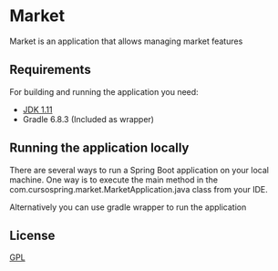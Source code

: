 # Market

Market is an application that allows managing market features

## Requirements

For building and running the application you need:

* [JDK 1.11](https://openjdk.java.net/projects/jdk/11)
* Gradle 6.8.3 (Included as wrapper)

## Running the application locally

There are several ways to run a Spring Boot application on your local machine. One way is to execute the main method in the com.cursospring.market.MarketApplication.java class from your IDE.

Alternatively you can use gradle wrapper to run the application



## License
[GPL](https://www.gnu.org/licenses/licenses.es.html)
